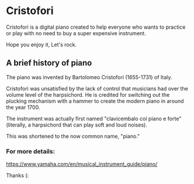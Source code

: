 # Cristofori 
Cristofori is a digital piano created to help everyone who wants to practice or play 
with no need to buy a super expensive instrument.

Hope you enjoy it,
Let's rock.


## A brief history of piano
The piano was invented by Bartolomeo Cristofori (1655-1731) of Italy.

Cristofori was unsatisfied by the lack of control that musicians had over the volume 
level of the harpsichord. He is credited for switching out the plucking mechanism with 
a hammer to create the modern piano in around the year 1700.

The instrument was actually first named "clavicembalo col piano e forte" 
(literally, a harpsichord that can play soft and loud noises). 

This was shortened to the now common name, "piano."

### For more details:
https://www.yamaha.com/en/musical_instrument_guide/piano/

Thanks (:
